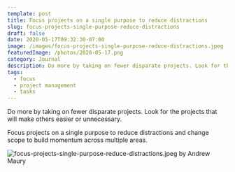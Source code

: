 ```yaml
---
template: post
title: Focus projects on a single purpose to reduce distractions
slug: focus-projects-single-purpose-reduce-distractions
draft: false
date: 2020-05-17T09:32:30-07:00
image: /images/focus-projects-single-purpose-reduce-distractions.jpeg
featuredImage: /photos/2020-05-17.png
category: Journal
description: Do more by taking on fewer disparate projects. Look for the projects that will make others easier or unnecessary. 
tags:
  - focus 
  - project management
  - tasks 
---
```

Do more by taking on fewer disparate projects. Look for the projects that will make others easier or unnecessary. 

Focus projects on a single purpose to reduce distractions and change scope to build momentum across multiple areas. 

![focus-projects-single-purpose-reduce-distractions.jpeg by Andrew Maury](/images/focus-projects-single-purpose-reduce-distractions.jpeg)